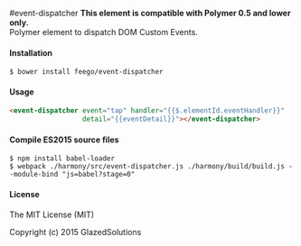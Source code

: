 #event-dispatcher
**This element is compatible with Polymer 0.5 and lower only.**  
Polymer element to dispatch DOM Custom Events.

#### Installation

```
$ bower install feego/event-dispatcher
```

#### Usage

```html
<event-dispatcher event="tap" handler="{{$.elementId.eventHandler}}" 
                  detail="{{eventDetail}}"></event-dispatcher>
```

#### Compile ES2015 source files

```
$ npm install babel-loader
$ webpack ./harmony/src/event-dispatcher.js ./harmony/build/build.js --module-bind "js=babel?stage=0"
```

#### License

The MIT License (MIT)

Copyright (c) 2015 GlazedSolutions
